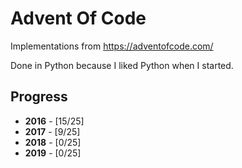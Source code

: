 # Advent Of Code
Implementations from https://adventofcode.com/

Done in Python because I liked Python when I started.

## Progress

* __2016__ - [15/25]
* __2017__ - [9/25]
* __2018__ - [0/25]
* __2019__ - [0/25]
